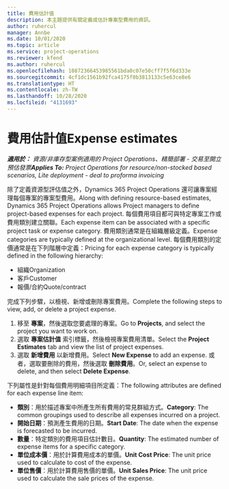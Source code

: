 ```yaml
---
title: 費用估計值
description: 本主題提供有關定義或估計專案型費用的資訊。
author: ruhercul
manager: Annbe
ms.date: 10/01/2020
ms.topic: article
ms.service: project-operations
ms.reviewer: kfend
ms.author: ruhercul
ms.openlocfilehash: 10872366453985561bda0c07e50cff7f5f6d333e
ms.sourcegitcommit: 4cf1dc1561b92fca4175f0b3813133c5e63ce8e6
ms.translationtype: HT
ms.contentlocale: zh-TW
ms.lasthandoff: 10/28/2020
ms.locfileid: "4131693"
---
```

# <a name="expense-estimates"></a><span data-ttu-id="a8909-103">費用估計值</span><span class="sxs-lookup"><span data-stu-id="a8909-103">Expense estimates</span></span>
<span data-ttu-id="a8909-104">_**適用於：** 資源/非庫存型案例適用的 Project Operations、精簡部署 - 交易至開立預估發票_</span><span class="sxs-lookup"><span data-stu-id="a8909-104">_**Applies To:** Project Operations for resource/non-stocked based scenarios, Lite deployment - deal to proforma invoicing_</span></span>

<span data-ttu-id="a8909-105">除了定義資源型評估值之外，Dynamics 365 Project Operations 還可讓專案經理每個專案的專案型費用。</span><span class="sxs-lookup"><span data-stu-id="a8909-105">Along with defining resource-based estimates, Dynamics 365 Project Operations allows Project managers to define project-based expenses for each project.</span></span> <span data-ttu-id="a8909-106">每個費用項目都可與特定專案工作或費用類別建立關聯。</span><span class="sxs-lookup"><span data-stu-id="a8909-106">Each expense item can be associated with a specific project task or expense category.</span></span> <span data-ttu-id="a8909-107">費用類別通常是在組織層級定義。</span><span class="sxs-lookup"><span data-stu-id="a8909-107">Expense categories are typically defined at the organizational level.</span></span> <span data-ttu-id="a8909-108">每個費用類別的定價通常是在下列階層中定義：</span><span class="sxs-lookup"><span data-stu-id="a8909-108">Pricing for each expense category is typically defined in the following hierarchy:</span></span>

- <span data-ttu-id="a8909-109">組織</span><span class="sxs-lookup"><span data-stu-id="a8909-109">Organization</span></span>
- <span data-ttu-id="a8909-110">客戶</span><span class="sxs-lookup"><span data-stu-id="a8909-110">Customer</span></span>
- <span data-ttu-id="a8909-111">報價/合約</span><span class="sxs-lookup"><span data-stu-id="a8909-111">Quote/contract</span></span>

<span data-ttu-id="a8909-112">完成下列步驟，以檢視、新增或刪除專案費用。</span><span class="sxs-lookup"><span data-stu-id="a8909-112">Complete the following steps to view, add, or delete a project expense.</span></span>

1. <span data-ttu-id="a8909-113">移至 **專案**，然後選取您要處理的專案。</span><span class="sxs-lookup"><span data-stu-id="a8909-113">Go to **Projects**, and select the project you want to work on.</span></span>
2. <span data-ttu-id="a8909-114">選取 **專案估計值** 索引標籤，然後檢視專案費用清單。</span><span class="sxs-lookup"><span data-stu-id="a8909-114">Select the **Project Estimates** tab and view the list of project expenses.</span></span>
3. <span data-ttu-id="a8909-115">選取 **新增費用** 以新增費用。</span><span class="sxs-lookup"><span data-stu-id="a8909-115">Select **New Expense** to add an expense.</span></span> <span data-ttu-id="a8909-116">或者，選取要刪除的費用，然後選取 **刪除費用**。</span><span class="sxs-lookup"><span data-stu-id="a8909-116">Or, select an expense to delete, and then select **Delete Expense**.</span></span>

<span data-ttu-id="a8909-117">下列屬性是針對每個費用明細項目所定義：</span><span class="sxs-lookup"><span data-stu-id="a8909-117">The following attributes are defined for each expense line item:</span></span>

- <span data-ttu-id="a8909-118">**類別**：用於描述專案中所產生所有費用的常見群組方式。</span><span class="sxs-lookup"><span data-stu-id="a8909-118">**Category**: The common groupings used to describe all expenses incurred on a project.</span></span>
- <span data-ttu-id="a8909-119">**開始日期**：預測產生費用的日期。</span><span class="sxs-lookup"><span data-stu-id="a8909-119">**Start Date**: The date when the expense is forecasted to be incurred.</span></span>
- <span data-ttu-id="a8909-120">**數量**：特定類別的費用項目估計數目。</span><span class="sxs-lookup"><span data-stu-id="a8909-120">**Quantity**: The estimated number of expense items for a specific category.</span></span>
- <span data-ttu-id="a8909-121">**單位成本價**：用於計算費用成本的單價。</span><span class="sxs-lookup"><span data-stu-id="a8909-121">**Unit Cost Price**: The unit price used to calculate to cost of the expense.</span></span>
- <span data-ttu-id="a8909-122">**單位售價**：用於計算費用售價的單價。</span><span class="sxs-lookup"><span data-stu-id="a8909-122">**Unit Sales Price**: The unit price used to calculate the sale prices of the expense.</span></span>

